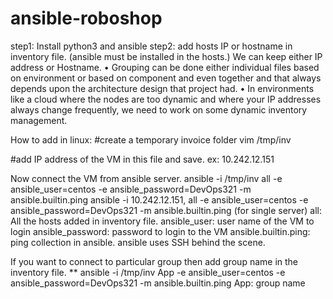 # ansible-roboshop
step1: Install python3 and ansible
step2: add hosts IP or hostname in inventory file. (ansible must be installed in the hosts.)
  We can keep either IP address or Hostname.
  • Grouping can be done either individual files based on environment or based on component and even together and that always depends upon the architecture design that project had.
  • In environments like a cloud where the nodes are too dynamic and where your IP addresses always change frequently, we need to work on some dynamic inventory management.

  How to add in linux:
  #create a temporary invoice folder
  vim /tmp/inv
  
  #add IP address of the VM in this file and save.
  ex: 10.242.12.151

  Now connect the VM from ansible server.
  ansible -i /tmp/inv all -e ansible_user=centos -e ansible_password=DevOps321 -m ansible.builtin.ping 
  ansible -i 10.242.12.151, all -e ansible_user=centos -e ansible_password=DevOps321 -m ansible.builtin.ping  (for single server)
    all: All the hosts added in inventory file.
    ansible_user: user name of the VM to login
    ansible_password: password to login to the VM
    ansible.builtin.ping: ping collection in ansible.
  ansible uses SSH behind the scene.

  If you want to connect to particular group then add group name in the inventory file.
**    ansible -i /tmp/inv App -e ansible_user=centos -e ansible_password=DevOps321 -m ansible.builtin.ping 
App: group name
  
